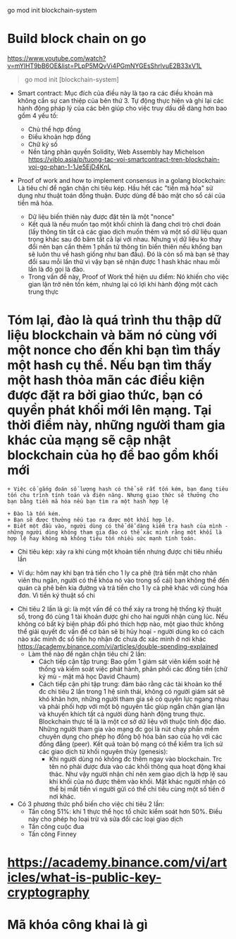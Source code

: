 go mod init blockchain-system

# Build block chain on go

https://www.youtube.com/watch?v=mYlHT9bB6OE&list=PLpP5MQvVi4PGmNYGEsShrlvuE2B33xV1L

> go mod init [blockchain-system]

- Smart contract: Mục đích của điều này là tạo ra các điều khoản mà không cần sự
  can thiệp của bên thứ 3. Tự động thực hiện và ghi lại các hành động pháp lý
  của các bên giúp cho việc truy dấu dễ dàng hơn bao gồm 4 yếu tố:
  - Chủ thể hợp đồng
  - Điều khoản hợp đồng
  - Chữ ký số
  - Nền tảng phân quyền Solidity, Web Assembly hay Michelson
    https://viblo.asia/p/tuong-tac-voi-smartcontract-tren-blockchain-voi-go-phan-1-1Je5EjD4KnL

- Proof of work and how to implement consensus in a golang blockchain: Là tiêu
  chí để ngăn chặn chi tiêu kép. Hầu hết các "tiền mã hóa" sử dụng như thuật
  toán đồng thuận. Được dùng để bảo mật cho sổ cái của tiền mã hóa.
  - Dữ liệu biến thiên này được đặt tên là một "nonce"
  - Kết quả là nếu muốn tạo một khối chính là đang chơi trò chơi đoán (lấy thông
    tin tất cả các giao dịch muốn thêm và một số dữ liệu quan trọng khác sau đó
    băm tất cả lại với nhau. Nhưng vị dữ liệu ko thay đổi nên bạn cần thêm 1
    phần tử thông tin biến thiên nếu khống bạn sẽ luôn thu về hash giống như ban
    đầu). Đó là còn số mà bạn sẽ thay đổi sau mỗi lần thử vì vậy bạn sẽ nhận
    được 1 hash khác nhau mỗi lần là đó gọi là đào.
  - Trong vấn đề này, Proof of Work thể hiện ưu điểm: Nó khiến cho việc gian lận
    trở nên tốn kém, nhưng lại có lợi khi hành động một cách trung thực

# Tóm lại, đào là quá trình thu thập dữ liệu blockchain và băm nó cùng với một nonce cho đến khi bạn tìm thấy một hash cụ thể. Nếu bạn tìm thấy một hash thỏa mãn các điều kiện được đặt ra bởi giao thức, bạn có quyền phát khối mới lên mạng. Tại thời điểm này, những người tham gia khác của mạng sẽ cập nhật blockchain của họ để bao gồm khối mới

    + Việc cố gắng đoán số lượng hash có thể sẽ rất tốn kém, bạn đang tiêu tốn chu trình tính toán và điện năng. Nhưng giao thức sẽ thưởng cho bạn bằng tiền mã hóa nếu bạn tìm ra một hash hợp lệ

    + Đào là tốn kém.
    + Bạn sẽ được thưởng nếu tạo ra được một khối hợp lệ.
    + Biết một đầu vào, người dùng có thể dễ dàng kiểm tra hash của mình - những người dùng không tham gia đào có thể xác minh rằng một khối là hợp lệ hay không mà không tiêu tốn nhiều sức mạnh tính toán.

- Chi tiêu kép: xảy ra khi cùng một khoản tiền nhưng được chi tiêu nhiều lần

* Ví dụ: hôm nay khi bạn trả tiền cho 1 ly ca phê (trả tiền mặt cho nhân viên
  thu ngân, người có thể khóa nó vào trong sổ cái) bạn không thể đến quán cà phê
  bên kia đường và trả tiền cho 1 ly cà phê khác với cùng hóa đơn. Vì tiền ký
  thuật số chi

- Chi tiêu 2 lần là gì: là một vấn đề có thể xảy ra trong hệ thống kỹ thuật số,
  trong đó cùng 1 tài khoản được ghi cho hai người nhận cùng lúc. Nếu không có
  bất kỳ biện pháp đối phó thích hợp nào, một giao thức không thể giải quyết đc
  vấn đề cơ bản sẽ bị hủy hoại - người dùng ko có cách nào xác minh đc số tiền
  họ nhận đc chưa đc xác minh ở nơi khác
  https://academy.binance.com/vi/articles/double-spending-explained
  - Làm thế nào để ngăn chặn tiêu chí 2 lần:
    - Cách tiếp cận tập trung: Bao gồm 1 giám sát viên kiểm soát hệ thống và
      kiểm soát việc phát hành, phân phối các đồng tiền (chữ ký mù - mật mã học
      David Chaum)
    - Cách tiếp cận phi tập trung: đảm bảo rằng các tài khoản ko thể đc chi tiêu
      2 lần trong 1 hệ sinh thái, không có người giám sát sẽ khó khăn hơn, những
      người tham gia sẽ có quyền lực ngang nhau và phải phối hợp với một bộ
      nguyên tắc giúp ngắn chặn gian lận và khuyến khích tất cả người dùng hành
      động trung thực. Blockchain thực tế là là một cơ sở dữ liệu với thuộc tính
      độc đáo. Những người tham gia vào mạng đc gọi là nút chạy phần mềm chuyên
      dụng cho phép họ đồng bộ hóa bản sao của họ với các đồng đẳng (peer). Kết
      quả toàn bộ mạng có thể kiểm tra lịch sử các giao dịch từ khối nguyên thủy
      (genesis):
      - Khi người dùng nó không đc thêm ngay vào blockchain. Trc tên nó phải
        được đưa vào các khối thông qua hoạt động khai thác. Như vậy người nhận
        chỉ nên xem giao dịch là hợp lệ sau khi khối của nó được thêm vào khối.
        Mặt khác người nhận có thể bị mất tiền vì người gửi có thể chi tiêu cùng
        một số tiền ở nơi khác.
- Có 3 phương thức phổ biến cho việc chi tiêu 2 lần:
  - Tấn công 51%: khi 1 thực thể học tổ chức kiểm soát hơn 50%. Điều này cho
    phép họ loại trừ và sửa đổi các loại giao dịch
  - Tấn công cuộc đua
  - Tấn công Finney

# https://academy.binance.com/vi/articles/what-is-public-key-cryptography

# Mã khóa công khai là gì
